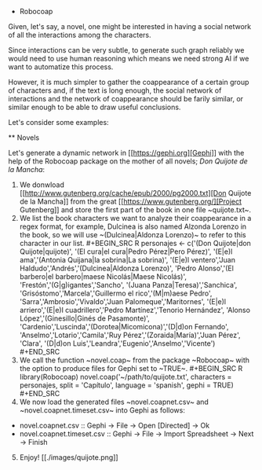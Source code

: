 * Robocoap

Given, let's say, a novel, one might be interested in having a social network of all the interactions among the characters.

Since interactions can be very subtle, to generate such graph reliably we would need to use human reasoning which means we need strong AI if we want to automatize this process.

However, it is much simpler to gather the coappearance of a certain group of characters and, if the text is long enough, the social network of interactions and the network of coappearance should be farily similar, or similar enough to be able to draw useful conclusions.

Let's consider some examples:

** Novels

Let's generate a dynamic network in [[https://gephi.org][Gephi]] with the help of the Robocoap package on the mother of all novels; *Don Quijote de la Mancha*:

1. We donwload [[http://www.gutenberg.org/cache/epub/2000/pg2000.txt][Don Quijote de la Mancha]] from the great [[https://www.gutenberg.org/][Project Gutenberg]] and store the first part of the book in one file ~quijote.txt~.
2. We list the book characters we want to analyze their coappearance in a regex format, for example, Dulcinea is also named Alzonda Lorenzo in the book, so we will use ~(Dulcinea|Aldonza Lorenzo)~ to refer to this character in our list.
 #+BEGIN_SRC R
  personajes <- c('(Don Quijote|don Quijote|quijote)', '(El cura|el cura|Pedro Pérez|Pero Pérez)',
		  '(E|e)l ama','(Antonia Quijana|la sobrina|La sobrina)',
		  '(E|e)l ventero','Juan Haldudo','Andrés','(Dulcinea|Aldonza Lorenzo)',
		  'Pedro Alonso','(El barbero|el barbero|maese Nicolás|Maese Nicolás)',
		  'Frestón','(G|g)igantes','Sancho', '(Juana Panza|Teresa)','Sanchica',
		  'Grisóstomo','Marcela','Guillermo el rico','(M|m)aese Pedro',
		  'Sarra','Ambrosio','Vivaldo','Juan Palomeque','Maritornes',
		  '(E|e)l arriero','(E|e)l cuadrillero','Pedro Martínez','Tenorio Hernández',
		  'Alonso López','(Ginesillo|Ginés de Pasamonte)',
		  'Cardenio','Luscinda','(Dorotea|Micomicona)','(D|d)on Fernando',
		  'Anselmo','Lotario','Camila','Ruy Pérez','(Zoraida|María)','Juan Pérez',
		  'Clara', '(D|d)on Luis','Leandra','Eugenio','Anselmo','Vicente')
 #+END_SRC
3. We call the function ~novel.coap~ from the package ~Robocoap~ with the option to produce files for Gephi set to ~TRUE~.
 #+BEGIN_SRC R
 library(Robocoap)
 novel.coap('~/path/to/quijote.txt', characters = personajes, split = 'Capítulo', language = 'spanish', gephi = TRUE)
 #+END_SRC
4. We now load the generated files ~novel.coapnet.csv~ and ~novel.coapnet.timeset.csv~ into Gephi as follows:
 + novel.coapnet.csv :: Gephi -> File -> Open [Directed] -> Ok
 + novel.coapnet.timeset.csv :: Gephi -> File -> Import Spreadsheet -> Next -> Finish
5. Enjoy!
[[./images/quijote.png]]

